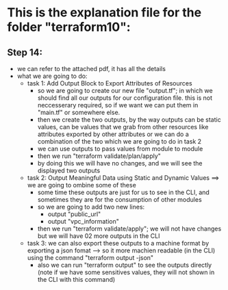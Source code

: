 # This is the explanation file for the folder "terraform10":


## Step 14:
- we can refer to the attached pdf, it has all the details
- what we are going to do:
    - task 1: Add Output Block to Export Attributes of Resources
        - so we are going to create our new file "output.tf"; in which we should find all our outputs for our configuration file. this is not neccesserary required, so if we want we can put them in "main.tf" or somewhere else.
        - then we create the two outputs, by the way outputs can be static values, can be values that we grab from other resources like attributes exported by other attributes or we can do a combination of the two which we are going to do in task 2
        - we can use outputs to pass values from module to module
        - then we run "terraform validate/plan/apply"
        - by doing this we will have no changes, and we will see the displayed two outputs
    - task 2: Output Meaningful Data using Static and Dynamic Values ==> we are going to ombine some of these
        - some time these outputs are just for us to see in the CLI, and sometimes they are for the consumption of other modules
        - so we are going to add two new lines:
            - output "public_url"
            - output "vpc_information"
        - then we run "terraform validate/apply"; we will not have changes but we will have 02 more outputs in the CLI
    - task 3: we can also export these outputs to a machine format by exporting a json fomat --> so it more machien readable (in the CLI) using the command "terraform output -json"
        - also we can run "terraform output" to see the outputs directly (note if we have some sensitives values, they will not shown in the CLI with this command)
